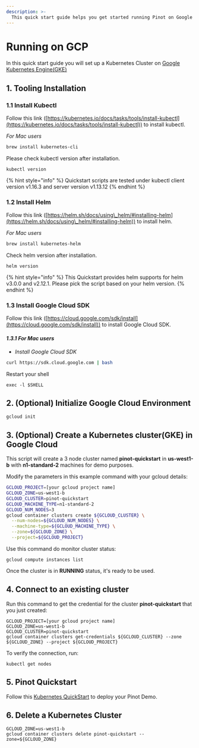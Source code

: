 ```yaml
---
description: >-
  This quick start guide helps you get started running Pinot on Google Cloud Platform (GCP).
---
```


# Running on GCP

In this quick start guide you will set up a Kubernetes Cluster on [Google Kubernetes Engine(GKE)](https://cloud.google.com/kubernetes-engine)

## 1. Tooling Installation

### **1.1 Install Kubectl**

Follow this link ([https://kubernetes.io/docs/tasks/tools/install-kubectl](https://kubernetes.io/docs/tasks/tools/install-kubectl)) to install kubectl.

_For Mac users_

```bash
brew install kubernetes-cli
```

Please check kubectl version after installation.

```
kubectl version
```

{% hint style="info" %}
Quickstart scripts are tested under kubectl client version v1.16.3 and server version v1.13.12
{% endhint %}

### **1.2 Install Helm**

Follow this link ([https://helm.sh/docs/using\_helm/#installing-helm](https://helm.sh/docs/using\_helm/#installing-helm)) to install helm.

_For Mac users_

```bash
brew install kubernetes-helm
```

Check helm version after installation.

```
helm version
```

{% hint style="info" %}
This Quickstart provides helm supports for helm v3.0.0 and v2.12.1. Please pick the script based on your helm version.
{% endhint %}

### **1.3 Install Google Cloud SDK**

Follow this link ([https://cloud.google.com/sdk/install](https://cloud.google.com/sdk/install)) to install Google Cloud SDK.

#### _1.3.1 For Mac users_

* _Install Google Cloud SDK_

```bash
curl https://sdk.cloud.google.com | bash
```

Restart your shell

```
exec -l $SHELL
```

## **2. (Optional) Initialize Google Cloud Environment**

```
gcloud init
```

## 3. (Optional) Create a Kubernetes cluster(GKE) in Google Cloud

This script will create a 3 node cluster named **pinot-quickstart** in **us-west1-b** with **n1-standard-2** machines for demo purposes.

Modify the parameters in this example command with your gcloud details:

```bash
GCLOUD_PROJECT=[your gcloud project name]
GCLOUD_ZONE=us-west1-b
GCLOUD_CLUSTER=pinot-quickstart
GCLOUD_MACHINE_TYPE=n1-standard-2
GCLOUD_NUM_NODES=3
gcloud container clusters create ${GCLOUD_CLUSTER} \
  --num-nodes=${GCLOUD_NUM_NODES} \
  --machine-type=${GCLOUD_MACHINE_TYPE} \
  --zone=${GCLOUD_ZONE} \
  --project=${GCLOUD_PROJECT}
```

Use this command do monitor cluster status:

```
gcloud compute instances list
```

Once the cluster is in **RUNNING** status, it's ready to be used.

## **4. Connect to an existing cluster**

Run this command to get the credential for the cluster **pinot-quickstart** that you just created:

```
GCLOUD_PROJECT=[your gcloud project name]
GCLOUD_ZONE=us-west1-b
GCLOUD_CLUSTER=pinot-quickstart
gcloud container clusters get-credentials ${GCLOUD_CLUSTER} --zone ${GCLOUD_ZONE} --project ${GCLOUD_PROJECT}
```

To verify the connection, run:

```
kubectl get nodes
```

## 5. Pinot Quickstart

Follow this [Kubernetes QuickStart](../kubernetes-quickstart.md) to deploy your Pinot Demo.

## 6. Delete a Kubernetes Cluster

```
GCLOUD_ZONE=us-west1-b
gcloud container clusters delete pinot-quickstart --zone=${GCLOUD_ZONE}
```
